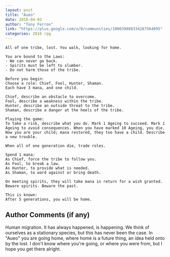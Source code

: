 ```yaml
---
layout: post
title: "Aueo"
date: 2016-04-02
author: "Tony Ferron"
link: "https://plus.google.com/u/0/communities/100039888334287564095"
categories: 2016 rpg
---
```

```
All of one tribe, lost. You walk, looking for home.

You are bound to the Laws:
- We can never go back.
- Spirits must be left to slumber.
- Do not harm those of the tribe.

Before you begin:
Choose a role: Chief, Fool, Hunter, Shaman.
Each have 3 mana, and one child.

Chief, describe an obstacle to overcome.
Fool, describe a weakness within the tribe.
Hunter, describe an outside threat to the tribe.
Shaman, describe a danger at the heels of the tribe.

Playing the game:
To take a risk, describe what you do. Mark 1 Ageing to succeed. Mark 1 Ageing to avoid consequences. When you have marked 10 Ageing, you die.
Now you are your child; mana restored, they too have a child. Describe a new trouble.

When all of one generation die, trade roles.

Spend 1 mana:
As Chief, force the tribe to follow you.
As Fool, to break a law.
As Hunter, to provide what is needed.
As Shaman, to ward against or bring death.

On meeting spirits, they will take mana in return for a wish granted. Beware spirits. Beware the past.

This is known: 
After 5 generations, you will be home.
```
## Author Comments (if any)

Human migration. It has always happened, is happening. We think of ourselves as a stationary species, but this has never been the case. In "Aueo" you are going home, where home is a future thing, an idea held onto by the lost. I don't know where you're going, or where you were from, but I hope you get there alright.
